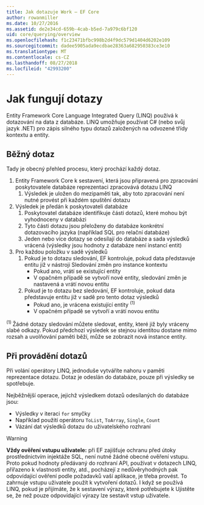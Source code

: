 ```yaml
---
title: Jak dotazuje Work – EF Core
author: rowanmiller
ms.date: 10/27/2016
ms.assetid: de2e34cd-659b-4cab-b5ed-7a979c6bf120
uid: core/querying/overview
ms.openlocfilehash: f1c23471bfbc998b2d4f9dc579d1404d6202e109
ms.sourcegitcommit: dadee5905ada9ecdbae28363a682950383ce3e10
ms.translationtype: MT
ms.contentlocale: cs-CZ
ms.lasthandoff: 08/27/2018
ms.locfileid: "42993200"
---
```

# <a name="how-queries-work"></a>Jak fungují dotazy

Entity Framework Core Language Integrated Query (LINQ) používá k dotazování na data z databáze. LINQ umožňuje používat C# (nebo svůj jazyk .NET) pro zápis silného typu dotazů založených na odvozené třídy kontextu a entity.

## <a name="the-life-of-a-query"></a>Běžný dotaz

Tady je obecný přehled procesu, který prochází každý dotaz.

1. Entity Framework Core k sestavení, která jsou připravená pro zpracování poskytovatele databáze reprezentaci zpracovává dotazu LINQ
   1. Výsledek je uložen do mezipaměti tak, aby toto zpracování není nutné provést při každém spuštění dotazu
2. Výsledek je předán k poskytovateli databáze
   1. Poskytovatel databáze identifikuje části dotazů, které mohou být vyhodnoceny v databázi
   2. Tyto části dotazu jsou přeloženy do databáze konkrétní dotazovacího jazyka (například SQL pro relační databáze)
   3. Jeden nebo více dotazy se odesílají do databáze a sada výsledků vrácená (výsledky jsou hodnoty z databáze není instancí entit)
3. Pro každou položku v sadě výsledků
   1. Pokud je to dotazu sledování, EF kontroluje, pokud data představuje entitu již v nástroji Sledování změn pro instance kontextu
      * Pokud ano, vrátí se existující entity
      * V opačném případě se vytvoří nové entity, sledování změn je nastavená a vrátí novou entitu
   2. Pokud je to dotazu bez sledování, EF kontroluje, pokud data představuje entitu již v sadě pro tento dotaz výsledků
      * Pokud ano, je vrácena existující entity <sup>(1)</sup>
      * V opačném případě se vytvoří a vrátí novou entitu

<sup>(1) </sup> Žádné dotazy sledování můžete sledovat, entity, které již byly vráceny slabé odkazy. Pokud předchozí výsledek se stejnou identitou dostane mimo rozsah a uvolňování paměti běží, může se zobrazit nová instance entity.

## <a name="when-queries-are-executed"></a>Při provádění dotazů

Při volání operátory LINQ, jednoduše vytváříte nahoru v paměti reprezentace dotazu. Dotaz je odeslán do databáze, pouze při výsledky se spotřebuje.

Nejběžnější operace, jejichž výsledkem dotazů odesílaných do databáze jsou:
* Výsledky v iteraci `for` smyčky
* Například použití operátoru `ToList`, `ToArray`, `Single`, `Count`
* Vázání dat výsledků dotazu do uživatelského rozhraní

> [!WARNING]  
> **Vždy ověření vstupu uživatele:** při EF zajišťuje ochranu před útoky prostřednictvím injektáže SQL, není nutné žádné obecné ověření vstupu. Proto pokud hodnoty předávaný do rozhraní API, používat v dotazech LINQ, přiřazeno k vlastnosti entity, atd., pocházejí z nedůvěryhodných pak odpovídající ověření podle požadavků vaší aplikace, je třeba provést. To zahrnuje vstupu uživatele použít k vytvoření dotazů. I když se používá LINQ, pokud je přijímáte, že k sestavení výrazy, které potřebujete k Ujistěte se, že než pouze odpovídající výrazy lze sestavit vstup uživatele.
